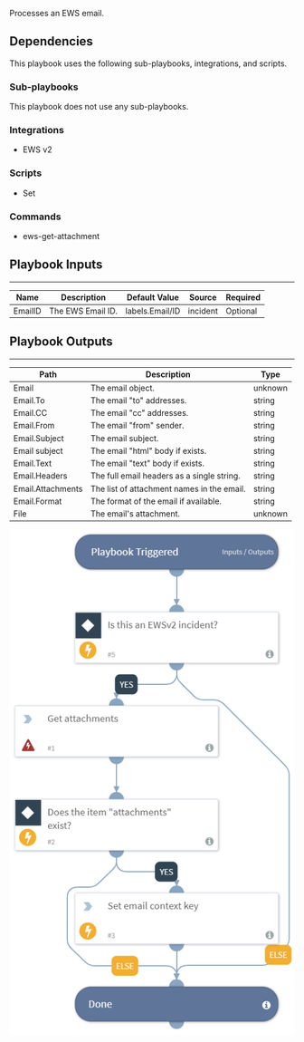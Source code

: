 Processes an EWS email.

## Dependencies
This playbook uses the following sub-playbooks, integrations, and scripts.

### Sub-playbooks
This playbook does not use any sub-playbooks.

### Integrations
* EWS v2

### Scripts
* Set

### Commands
* ews-get-attachment

## Playbook Inputs
---

| **Name** | **Description** | **Default Value** | **Source** | **Required** |
| --- | --- | --- | --- | --- |
| EmailID | The EWS Email ID. | labels.Email/ID | incident | Optional |

## Playbook Outputs
---

| **Path** | **Description** | **Type** |
| --- | --- | --- |
| Email | The email object. | unknown |
| Email.To | The email "to" addresses.  | string |
| Email.CC | The email "cc" addresses. | string |
| Email.From | The email "from" sender. | string |
| Email.Subject | The email subject. | string |
| Email subject | The email "html" body if exists. | string |
| Email.Text | The email "text" body if exists. | string |
| Email.Headers | The full email headers as a single string. | string |
| Email.Attachments | The list of attachment names in the email. | string |
| Email.Format | The format of the email if available. | string |
| File | The email's attachment. | unknown |

![Process_Email_EWS](https://raw.githubusercontent.com/demisto/content/1bdd5229392bd86f0cc58265a24df23ee3f7e662/docs/images/playbooks/Process_Email_EWS.png)
